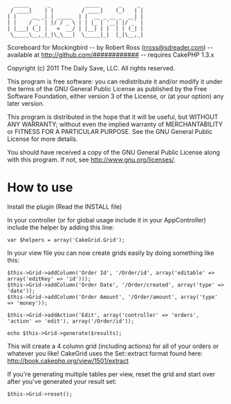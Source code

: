       _____      _           _____      _     _ 
     / ____|    | |         / ____|    (_)   | |
    | |     __ _| | _____  | |  __ _ __ _  __| |
    | |    / _` | |/ / _ \ | | |_ | '__| |/ _` |
    | |___| (_| |   <  __/ | |__| | |  | | (_| |
     \_____\__,_|_|\_\___|  \_____|_|  |_|\__,_|

Scoreboard for Mockingbird
 -- by Robert Ross (rross@sdreader.com)
 -- available at http://github.com/############
 -- requires CakePHP 1.3.x

Copyright (c) 2011 The Daily Save, LLC.  All rights reserved.

This program is free software: you can redistribute it and/or modify
it under the terms of the GNU General Public License as published by
the Free Software Foundation, either version 3 of the License, or
(at your option) any later version.

This program is distributed in the hope that it will be useful,
but WITHOUT ANY WARRANTY; without even the implied warranty of
MERCHANTABILITY or FITNESS FOR A PARTICULAR PURPOSE.  See the
GNU General Public License for more details.

You should have received a copy of the GNU General Public License
along with this program.  If not, see <http://www.gnu.org/licenses/>.

# How to use

Install the plugin (Read the INSTALL file)

In your controller (or for global usage include it in your AppController) include the helper by adding this line:

    var $helpers = array('CakeGrid.Grid');

In your view file you can now create grids easily by doing something like this:

    $this->Grid->addColumn('Order Id', '/Order/id', array('editable' => array('editKey' => 'id')));
    $this->Grid->addColumn('Order Date', '/Order/created', array('type' => 'date'));
    $this->Grid->addColumn('Order Amount', '/Order/amount', array('type' => 'money'));

    $this->Grid->addAction('Edit', array('controller' => 'orders', 'action' => 'edit'), array('/Order/id'));

    echo $this->Grid->generate($results);
    
This will create a 4 column grid (including actions) for all of your orders or whatever you like!
CakeGrid uses the Set::extract format found here: http://book.cakephp.org/view/1501/extract

If you're generating multiple tables per view, reset the grid and start over after you've generated your result set:

    $this->Grid->reset();